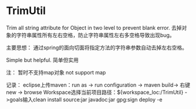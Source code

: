 # TrimUtil
Trim all string attribute for Object in two level to prevent blank error.
去掉对象的字符串属性所有左右空格，防止字符串属性左右多空格导致出现bug。

主要思想： 通过spring的面向切面将指定方法的字符串参数自动去掉左右空格。

Simple but helpful.
简单但实用

注：
暂时不支持map对象
not support map

记录：
eclipse上传maven：run as -> run configuration -> maven build-> 右键new -> browse Workspace选择当前项目路径：${workspace_loc:/TrimUtil} ->goals输入clean install source:jar javadoc:jar gpg:sign deploy -e
